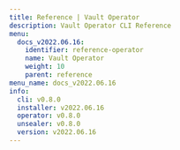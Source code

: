 ```yaml
---
title: Reference | Vault Operator
description: Vault Operator CLI Reference
menu:
  docs_v2022.06.16:
    identifier: reference-operator
    name: Vault Operator
    weight: 10
    parent: reference
menu_name: docs_v2022.06.16
info:
  cli: v0.8.0
  installer: v2022.06.16
  operator: v0.8.0
  unsealer: v0.8.0
  version: v2022.06.16
---
```


